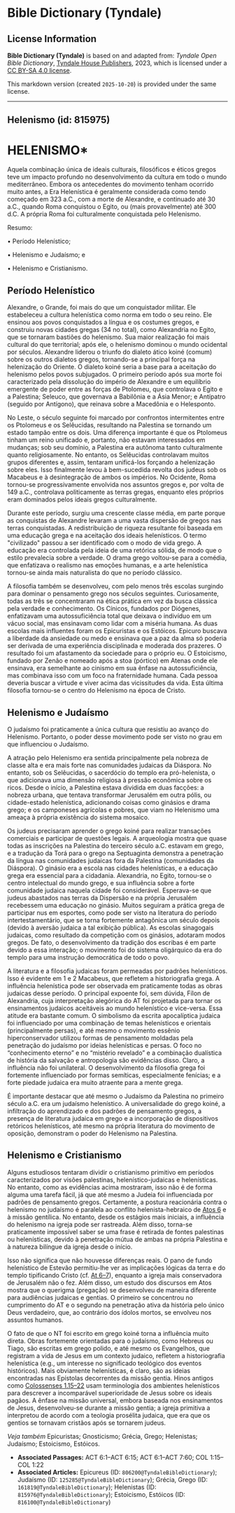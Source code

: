 # Bible Dictionary (Tyndale)

## License Information

**Bible Dictionary (Tyndale)** is based on and adapted from: _Tyndale Open Bible Dictionary_, [Tyndale House Publishers](https://tyndaleopenresources.com/), 2023, which is licensed under a [CC BY-SA 4.0 license](https://creativecommons.org/licenses/by-sa/4.0/legalcode.en).

This markdown version (created `2025-10-20`) is provided under the same license.



--------------------------------

## Helenismo (id: 815975)

HELENISMO\*
===========

Aquela combinação única de ideais culturais, filosóficos e éticos gregos teve um impacto profundo no desenvolvimento da cultura em todo o mundo mediterrâneo. Embora os antecedentes do movimento tenham ocorrido muito antes, a Era Helenística é geralmente considerada como tendo começado em 323 a.C., com a morte de Alexandre, e continuado até 30 a.C., quando Roma conquistou o Egito, ou (mais provavelmente) até 300 d.C. A própria Roma foi culturalmente conquistada pelo Helenismo.

Resumo:

• Período Helenístico;

• Helenismo e Judaísmo; e

• Helenismo e Cristianismo.

Período Helenístico
-------------------

Alexandre, o Grande, foi mais do que um conquistador militar. Ele estabeleceu a cultura helenística como norma em todo o seu reino. Ele ensinou aos povos conquistados a língua e os costumes gregos, e construiu novas cidades gregas (34 no total), como Alexandria no Egito, que se tornaram bastiões do helenismo. Sua maior realização foi mais cultural do que territorial; após ele, o helenismo dominou o mundo ocidental por séculos. Alexandre liderou o triunfo do dialeto ático koiné (comum) sobre os outros dialetos gregos, tornando\-se a principal força na helenização do Oriente. O dialeto koiné seria a base para a aceitação do helenismo pelos povos subjugados. O primeiro período após sua morte foi caracterizado pela dissolução do império de Alexandre e um equilíbrio emergente de poder entre as forças de Ptolomeu, que controlava o Egito e a Palestina; Seleuco, que governava a Babilônia e a Ásia Menor; e Antípatro (seguido por Antígono), que reinava sobre a Macedônia e o Helesponto.

No Leste, o século seguinte foi marcado por confrontos intermitentes entre os Ptolomeus e os Selêucidas, resultando na Palestina se tornando um estado tampão entre os dois. Uma diferença importante é que os Ptolomeus tinham um reino unificado e, portanto, não estavam interessados em mudanças; sob seu domínio, a Palestina era autônoma tanto culturalmente quanto religiosamente. No entanto, os Selêucidas controlavam muitos grupos diferentes e, assim, tentaram unificá\-los forçando a helenização sobre eles. Isso finalmente levou à bem\-sucedida revolta dos judeus sob os Macabeus e à desintegração de ambos os impérios. No Ocidente, Roma tornou\-se progressivamente envolvida nos assuntos gregos e, por volta de 149 a.C., controlava politicamente as terras gregas, enquanto eles próprios eram dominados pelos ideais gregos culturalmente.

Durante este período, surgiu uma crescente classe média, em parte porque as conquistas de Alexandre levaram a uma vasta dispersão de gregos nas terras conquistadas. A redistribuição de riqueza resultante foi baseada em uma educação grega e na aceitação dos ideais helenísticos. O termo "civilizado" passou a ser identificado com o modo de vida grego. A educação era controlada pela ideia de uma retórica sólida, de modo que o estilo prevalecia sobre a verdade. O drama grego voltou\-se para a comédia, que enfatizava o realismo nas emoções humanas, e a arte helenística tornou\-se ainda mais naturalista do que no período clássico.

A filosofia também se desenvolveu, com pelo menos três escolas surgindo para dominar o pensamento grego nos séculos seguintes. Curiosamente, todas as três se concentraram na ética prática em vez da busca clássica pela verdade e conhecimento. Os Cínicos, fundados por Diógenes, enfatizavam uma autossuficiência total que deixava o indivíduo em um vácuo social, mas ensinavam como lidar com a miséria humana. As duas escolas mais influentes foram os Epicuristas e os Estóicos. Epicuro buscava a liberdade da ansiedade ou medo e ensinava que a paz da alma só poderia ser derivada de uma experiência disciplinada e moderada dos prazeres. O resultado foi um afastamento da sociedade para o próprio eu. O Estoicismo, fundado por Zenão e nomeado após a stoa (pórtico) em Atenas onde ele ensinava, era semelhante ao cinismo em sua ênfase na autossuficiência, mas combinava isso com um foco na fraternidade humana. Cada pessoa deveria buscar a virtude e viver acima das vicissitudes da vida. Esta última filosofia tornou\-se o centro do Helenismo na época de Cristo.

Helenismo e Judaísmo
--------------------

O judaísmo foi praticamente a única cultura que resistiu ao avanço do Helenismo. Portanto, o poder desse movimento pode ser visto no grau em que influenciou o Judaísmo.

A atração pelo Helenismo era sentida principalmente pela nobreza de classe alta e era mais forte nas comunidades judaicas da Diáspora. No entanto, sob os Selêucidas, o sacerdócio do templo era pró\-helenista, o que adicionava uma dimensão religiosa à pressão econômica sobre os ricos. Desde o início, a Palestina estava dividida em duas facções: a nobreza urbana, que tentava transformar Jerusalém em outra pólis, ou cidade\-estado helenística, adicionando coisas como ginásios e drama grego; e os camponeses agrícolas e pobres, que viam no Helenismo uma ameaça à própria existência do sistema mosaico.

Os judeus precisaram aprender o grego koiné para realizar transações comerciais e participar de questões legais. A arqueologia mostra que quase todas as inscrições na Palestina do terceiro século a.C. estavam em grego, e a tradução da Torá para o grego na Septuaginta demonstra a penetração da língua nas comunidades judaicas fora da Palestina (comunidades da Diáspora). O ginásio era a escola nas cidades helenísticas, e a educação grega era essencial para a cidadania. Alexandria, no Egito, tornou\-se o centro intelectual do mundo grego, e sua influência sobre a forte comunidade judaica naquela cidade foi considerável. Esperava\-se que judeus abastados nas terras da Dispersão e na própria Jerusalém recebessem uma educação no ginásio. Muitos seguiram a prática grega de participar nus em esportes, como pode ser visto na literatura do período intertestamentário, que se torna fortemente antagônica um século depois (devido à aversão judaica a tal exibição pública). As escolas sinagogais judaicas, como resultado da competição com os ginásios, adotaram modos gregos. De fato, o desenvolvimento da tradição dos escribas é em parte devido a essa interação; o movimento foi do sistema oligárquico da era do templo para uma instrução democrática de todo o povo.

A literatura e a filosofia judaicas foram permeadas por padrões helenísticos. Isso é evidente em 1 e 2 Macabeus, que refletem a historiografia grega. A influência helenística pode ser observada em praticamente todas as obras judaicas desse período. O principal expoente foi, sem dúvida, Fílon de Alexandria, cuja interpretação alegórica do AT foi projetada para tornar os ensinamentos judaicos aceitáveis ao mundo helenístico e vice\-versa. Essa atitude era bastante comum. O simbolismo da escrita apocalíptica judaica foi influenciado por uma combinação de temas helenísticos e orientais (principalmente persas), e até mesmo o movimento essênio hiperconservador utilizou formas de pensamento moldadas pela penetração do judaísmo por ideias helenísticas e persas. O foco no “conhecimento eterno” e no “mistério revelado” e a combinação dualística de história da salvação e antropologia são evidências disso. Claro, a influência não foi unilateral. O desenvolvimento da filosofia grega foi fortemente influenciado por formas semíticas, especialmente fenícias; e a forte piedade judaica era muito atraente para a mente grega.

É importante destacar que até mesmo o Judaísmo da Palestina no primeiro século a.C. era um judaísmo helenístico. A universalidade do grego koiné, a infiltração do aprendizado e dos padrões de pensamento gregos, a presença de literatura judaica em grego e a incorporação de dispositivos retóricos helenísticos, até mesmo na própria literatura do movimento de oposição, demonstram o poder do Helenismo na Palestina.

Helenismo e Cristianismo
------------------------

Alguns estudiosos tentaram dividir o cristianismo primitivo em períodos caracterizados por visões palestinas, helenístico\-judaicas e helenísticas. No entanto, como as evidências acima mostraram, isso não é de forma alguma uma tarefa fácil, já que até mesmo a Judeia foi influenciada por padrões de pensamento gregos. Certamente, a postura reacionária contra o helenismo no judaísmo é paralela ao conflito helenista\-hebraico de [Atos 6](https://ref.ly/Acts6:1-Acts6:15) e à missão gentílica. No entanto, desde os estágios mais iniciais, a influência do helenismo na igreja pode ser rastreada. Além disso, torna\-se praticamente impossível saber se uma frase é retirada de fontes palestinas ou helenísticas, devido à penetração mútua de ambas na própria Palestina e à natureza bilíngue da igreja desde o início.

Isso não significa que não houvesse diferenças reais. O pano de fundo helenístico de Estevão permitiu\-lhe ver as implicações lógicas da terra e do templo tipificando Cristo (cf. [At 6–7](https://ref.ly/Acts6:1-Acts7:60)), enquanto a igreja mais conservadora de Jerusalém não o fez. Além disso, um estudo dos discursos em Atos mostra que o querigma (pregação) se desenvolveu de maneira diferente para audiências judaicas e gentias. O primeiro se concentrou no cumprimento do AT e o segundo na penetração ativa da história pelo único Deus verdadeiro, que, ao contrário dos ídolos mortos, se envolveu nos assuntos humanos.

O fato de que o NT foi escrito em grego koiné torna a influência muito direta. Obras fortemente orientadas para o judaísmo, como Hebreus ou Tiago, são escritas em grego polido, e até mesmo os Evangelhos, que registram a vida de Jesus em um contexto judaico, refletem a historiografia helenística (e.g., um interesse no significado teológico dos eventos históricos). Mais obviamente helenísticas, é claro, são as ideias encontradas nas Epístolas decorrentes da missão gentia. Hinos antigos como [Colossenses 1\.15–22](https://ref.ly/Col1:15-Col1:22) usam terminologia dos ambientes helenísticos para descrever a incomparável superioridade de Jesus sobre os ideais pagãos. A ênfase na missão universal, embora baseada nos ensinamentos de Jesus, desenvolveu\-se durante a missão gentia; a igreja primitiva a interpretou de acordo com a teologia prosélita judaica, que era que os gentios se tornavam cristãos após se tornarem judeus.

*Veja também* Epicuristas; Gnosticismo; Grécia, Grego; Helenistas; Judaísmo; Estoicismo, Estóicos.

* **Associated Passages:** ACT 6:1–ACT 6:15; ACT 6:1–ACT 7:60; COL 1:15–COL 1:22
* **Associated Articles:** Epicureus (ID: `806200@TyndaleBibleDictionary`); Judaísmo (ID: `125285@TyndaleBibleDictionary`); Grécia, Grego (ID: `161819@TyndaleBibleDictionary`); Helenistas (ID: `815976@TyndaleBibleDictionary`); Estoicismo, Estóicos (ID: `816100@TyndaleBibleDictionary`)

